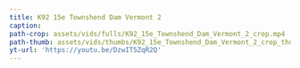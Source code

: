 ```yaml
---
title: K92 15e Townshend Dam Vermont 2
caption:
path-crop: assets/vids/fulls/K92_15e_Townshend_Dam_Vermont_2_crop.mp4
path-thumb: assets/vids/thumbs/K92_15e_Townshend_Dam_Vermont_2_crop_thumb.mp4
yt-url: 'https://youtu.be/DzwIT5ZqR2Q'
---
```

